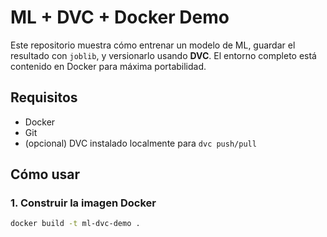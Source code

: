 # ML + DVC + Docker Demo

Este repositorio muestra cómo entrenar un modelo de ML, guardar el resultado con `joblib`, y versionarlo usando **DVC**. El entorno completo está contenido en Docker para máxima portabilidad.

## Requisitos

- Docker
- Git
- (opcional) DVC instalado localmente para `dvc push/pull`

## Cómo usar

### 1. Construir la imagen Docker
```bash
docker build -t ml-dvc-demo .
